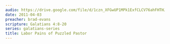 ```yaml
---
audio: https://drive.google.com/file/d/1czn_XFGwUP1MPk1ExfCLCV76ahFHTHJg/view
date: 2011-04-03
preacher: brad-evans
scripture: Galatians 4:8-20
series: galatians-series
title: Labor Pains of Puzzled Pastor
---
```

